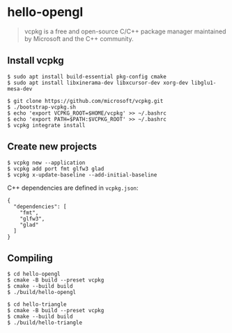 # hello-opengl

> vcpkg is a free and open-source C/C++ package manager maintained by Microsoft and the C++ community.


## Install vcpkg

```
$ sudo apt install build-essential pkg-config cmake
$ sudo apt install libxinerama-dev libxcursor-dev xorg-dev libglu1-mesa-dev

$ git clone https://github.com/microsoft/vcpkg.git
$ ./bootstrap-vcpkg.sh
$ echo 'export VCPKG_ROOT=$HOME/vcpkg' >> ~/.bashrc
$ echo 'export PATH=$PATH:$VCPKG_ROOT' >> ~/.bashrc
$ vcpkg integrate install
```

## Create new projects

```
$ vcpkg new --application
$ vcpkg add port fmt glfw3 glad
$ vcpkg x-update-baseline --add-initial-baseline
```

C++ dependencies are defined in `vcpkg.json`:

```
{
  "dependencies": [
    "fmt",
    "glfw3",
    "glad"
  ]
}
```

## Compiling

```
$ cd hello-opengl
$ cmake -B build --preset vcpkg
$ cmake --build build
$ ./build/hello-opengl
```

```
$ cd hello-triangle
$ cmake -B build --preset vcpkg
$ cmake --build build
$ ./build/hello-triangle
```
